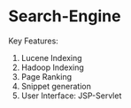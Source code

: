 # Search-Engine

Key Features:
1. Lucene Indexing
2. Hadoop Indexing
3. Page Ranking
4. Snippet generation
5. User Interface: JSP-Servlet
